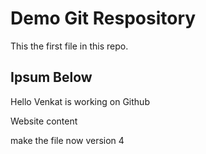 # Demo Git Respository

This the first file in this repo.


## Ipsum Below 

Hello Venkat is working on Github

Website content


make the file now version 4
